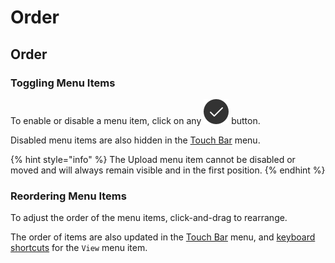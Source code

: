 # Order

## Order

### Toggling Menu Items

To enable or disable a menu item, click on any ![](../../.gitbook/assets/active.png) button.

Disabled menu items are also hidden in the [Touch Bar](../../misc/touchbar.md) menu.

{% hint style="info" %}
The Upload menu item cannot be disabled or moved and will always remain visible and in the first position.
{% endhint %}

### Reordering Menu Items

To adjust the order of the menu items, click-and-drag to rearrange.

The order of items are also updated in the [Touch Bar](../../misc/touchbar.md) menu, and [keyboard shortcuts](../../misc/keyboard-shortcuts.md) for the `View` menu item.

